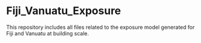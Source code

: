 # Fiji_Vanuatu_Exposure
This repository includes all files related to the exposure model generated for Fiji and Vanuatu at building scale.  

